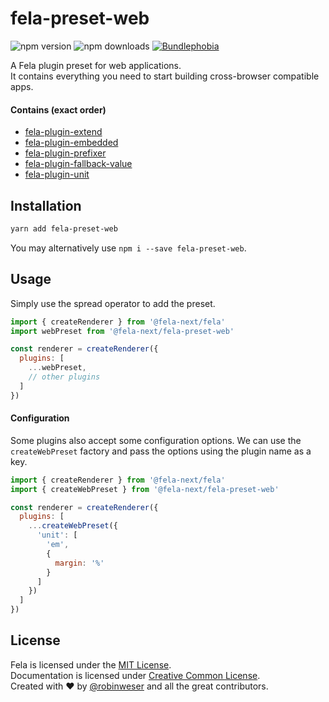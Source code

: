 # fela-preset-web

<img alt="npm version" src="https://badge.fury.io/js/fela-preset-web.svg"> <img alt="npm downloads" src="https://img.shields.io/npm/dm/fela-preset-web.svg"> <a href="https://bundlephobia.com/result?p=fela-preset-web@latest"><img alt="Bundlephobia" src="https://img.shields.io/bundlephobia/minzip/fela-preset-web.svg"></a>

A Fela plugin preset for web applications.<br>
It contains everything you need to start building cross-browser compatible apps.

#### Contains (exact order)
* [fela-plugin-extend](../fela-plugin-extend/)
* [fela-plugin-embedded](../fela-plugin-embedded/)
* [fela-plugin-prefixer](../fela-plugin-prefixer/)
* [fela-plugin-fallback-value](../fela-plugin-fallback-value/)
* [fela-plugin-unit](../fela-plugin-unit/)


## Installation
```sh
yarn add fela-preset-web
```
You may alternatively use `npm i --save fela-preset-web`.


## Usage
Simply use the spread operator to add the preset.

```javascript
import { createRenderer } from '@fela-next/fela'
import webPreset from '@fela-next/fela-preset-web'

const renderer = createRenderer({
  plugins: [
    ...webPreset,
    // other plugins
  ]
})
```

#### Configuration
Some plugins also accept some configuration options.
We can use the `createWebPreset` factory and pass the options using the plugin name as a key.

```javascript
import { createRenderer } from '@fela-next/fela'
import { createWebPreset } from '@fela-next/fela-preset-web'

const renderer = createRenderer({
  plugins: [
    ...createWebPreset({
      'unit': [
        'em',
        {
          margin: '%'
        }
      ]
    })
  ]
})
```

## License
Fela is licensed under the [MIT License](http://opensource.org/licenses/MIT).<br>
Documentation is licensed under [Creative Common License](http://creativecommons.org/licenses/by/4.0/).<br>
Created with ♥ by [@robinweser](http://weser.io) and all the great contributors.
